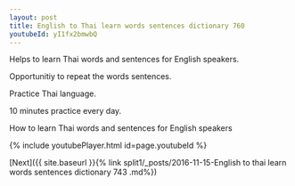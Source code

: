```yaml
---
layout: post
title: English to Thai learn words sentences dictionary 760 
youtubeId: yI1fx2bmwbQ
---
```

 
 
Helps to learn Thai words and sentences for English speakers.

Opportunitiy to repeat the words sentences. 

Practice Thai language. 
 
10 minutes practice every day. 
 
How to learn Thai words and sentences for English speakers 
 
{% include youtubePlayer.html id=page.youtubeId %}
 
 
[Next]({{ site.baseurl }}{% link  split1/_posts/2016-11-15-English to thai learn words sentences dictionary 743 .md%})
 
